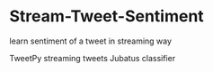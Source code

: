 # Stream-Tweet-Sentiment
learn sentiment of a tweet in streaming way

TweetPy streaming tweets
Jubatus classifier
